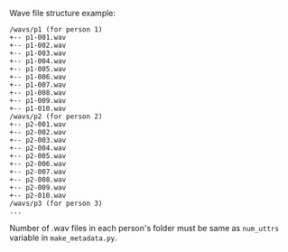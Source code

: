 Wave file structure example:

```
/wavs/p1 (for person 1)
+-- p1-001.wav
+-- p1-002.wav
+-- p1-003.wav
+-- p1-004.wav
+-- p1-005.wav
+-- p1-006.wav
+-- p1-007.wav
+-- p1-008.wav
+-- p1-009.wav
+-- p1-010.wav
/wavs/p2 (for person 2)
+-- p2-001.wav
+-- p2-002.wav
+-- p2-003.wav
+-- p2-004.wav
+-- p2-005.wav
+-- p2-006.wav
+-- p2-007.wav
+-- p2-008.wav
+-- p2-009.wav
+-- p2-010.wav
/wavs/p3 (for person 3)
...
```

Number of .wav files in each person's folder must be same as `num_uttrs` variable in `make_metadata.py`.

